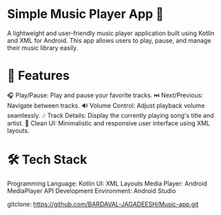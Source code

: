 # Simple Music Player App 🎵


A lightweight and user-friendly music player application built using Kotlin and XML for Android. This app allows users to play, pause, and manage their music library easily.

# 🚀 Features
🎧 Play/Pause: Play and pause your favorite tracks.
⏭️ Next/Previous: Navigate between tracks.
🔊 Volume Control: Adjust playback volume seamlessly.
🎶 Track Details: Display the currently playing song's title and artist.
📜 Clean UI: Minimalistic and responsive user interface using XML layouts.

# 🛠️ Tech Stack
Programming Language: Kotlin
UI: XML Layouts
Media Player: Android MediaPlayer API
Development Environment: Android Studio


gitclone: https://github.com/BARDAVAL-JAGADEESH/Music-app.git
